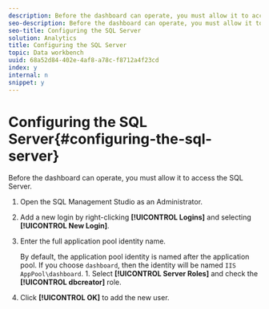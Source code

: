 ```yaml
---
description: Before the dashboard can operate, you must allow it to access the SQL Server.
seo-description: Before the dashboard can operate, you must allow it to access the SQL Server.
seo-title: Configuring the SQL Server
solution: Analytics
title: Configuring the SQL Server
topic: Data workbench
uuid: 68a52d84-402e-4af8-a78c-f8712a4f23cd
index: y
internal: n
snippet: y
---
```


# Configuring the SQL Server{#configuring-the-sql-server}

Before the dashboard can operate, you must allow it to access the SQL Server.

1. Open the SQL Management Studio as an Administrator.
1. Add a new login by right-clicking **[!UICONTROL Logins]** and selecting **[!UICONTROL New Login]**.
1. Enter the full application pool identity name.

   By default, the application pool identity is named after the application pool. If you choose `dashboard`, then the identity will be named `IIS AppPool\dashboard`. 1. Select **[!UICONTROL Server Roles]** and check the **[!UICONTROL dbcreator]** role.
1. Click **[!UICONTROL OK]** to add the new user.
